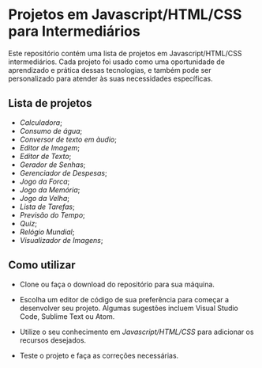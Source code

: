 # Projetos em Javascript/HTML/CSS para Intermediários

Este repositório contém uma lista de projetos em Javascript/HTML/CSS intermediários.
Cada projeto foi usado como uma oportunidade de aprendizado e prática dessas tecnologias, e também pode ser personalizado para atender às suas necessidades específicas.

## Lista de projetos

- _Calculadora_;
- _Consumo de água_;
- _Conversor de texto em àudio_;
- _Editor de Imagem_;
- _Editor de Texto_;
- _Gerador de Senhas_;
- _Gerenciador de Despesas_;
- _Jogo da Forca_;
- _Jogo da Memória_;
- _Jogo da Velha_;
- _Lista de Tarefas_;
- _Previsão do Tempo_;
- _Quiz_;
- _Relógio Mundial_;
- _Visualizador de Imagens_;

## Como utilizar

- Clone ou faça o download do repositório para sua máquina.

- Escolha um editor de código de sua preferência para começar a desenvolver seu projeto. Algumas sugestões incluem Visual Studio Code, Sublime Text ou Atom.

- Utilize o seu conhecimento em _Javascript/HTML/CSS_ para adicionar os recursos desejados.

- Teste o projeto e faça as correções necessárias.
